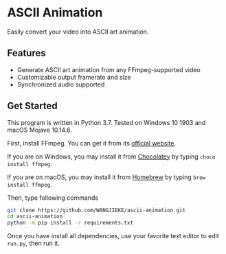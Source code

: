 # ASCII Animation

Easily convert your video into ASCII art animation.

## Features

- Generate ASCII art animation from any FFmpeg-supported video
- Customizable output framerate and size
- Synchronized audio supported

## Get Started

This program is written in Python 3.7. Tested on Windows 10 1903 and macOS Mojave 10.14.6.

First, install FFmpeg. You can get it from its [official website](https://ffmpeg.org/).

If you are on Windows, you may install it from [Chocolatey](https://chocolatey.org/) by typing `choco install ffmpeg`.

If you are on macOS, you may install it from [Homebrew](https://brew.sh/) by typing `brew install ffmpeg`.

Then, type following commands

```sh
git clone https://github.com/WANGJIEKE/ascii-animation.git
cd ascii-animation
python -m pip install -r requirements.txt
```

Once you have install all dependencies, use your favorite text editor to edit `run.py`, then run it.
